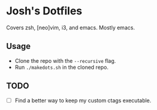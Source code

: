 # Josh's Dotfiles

Covers zsh, [neo]vim, i3, and emacs. Mostly emacs.

## Usage
- Clone the repo with the `--recursive` flag.
- Run `./makedots.sh` in the cloned repo.

## TODO
- [ ] Find a better way to keep my custom ctags executable.
